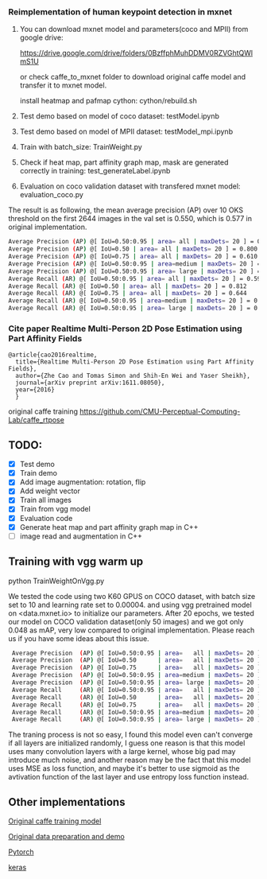 ### Reimplementation of human keypoint detection in mxnet

1. You can download mxnet model and parameters(coco and MPII) from google drive:

   https://drive.google.com/drive/folders/0BzffphMuhDDMV0RZVGhtQWlmS1U

   or check caffe_to_mxnet folder to download original caffe model and transfer it to mxnet model.
   
   install heatmap and pafmap cython:  cython/rebuild.sh
   
2. Test demo based on model of coco dataset: testModel.ipynb
3. Test demo based on model of MPII dataset: testModel_mpi.ipynb
4. Train with batch_size: TrainWeight.py 
5. Check if heat map, part affinity graph map, mask are generated correctly in training: test_generateLabel.ipynb
6. Evaluation on coco validation dataset with transfered mxnet model: evaluation_coco.py

The result is as following, the mean average precision (AP) over 10 OKS threshold  on the first 2644 images in the val set is 0.550, which is 0.577 in original implementation.

```bash
Average Precision (AP) @[ IoU=0.50:0.95 | area= all | maxDets= 20 ] = 0.550
Average Precision (AP) @[ IoU=0.50 | area= all | maxDets= 20 ] = 0.800
Average Precision (AP) @[ IoU=0.75 | area= all | maxDets= 20 ] = 0.610
Average Precision (AP) @[ IoU=0.50:0.95 | area=medium | maxDets= 20 ] = 0.541
Average Precision (AP) @[ IoU=0.50:0.95 | area= large | maxDets= 20 ] = 0.576
Average Recall (AR) @[ IoU=0.50:0.95 | area= all | maxDets= 20 ] = 0.591
Average Recall (AR) @[ IoU=0.50 | area= all | maxDets= 20 ] = 0.812
Average Recall (AR) @[ IoU=0.75 | area= all | maxDets= 20 ] = 0.644
Average Recall (AR) @[ IoU=0.50:0.95 | area=medium | maxDets= 20 ] = 0.549
Average Recall (AR) @[ IoU=0.50:0.95 | area= large | maxDets= 20 ] = 0.651
```

### Cite paper Realtime Multi-Person 2D Pose Estimation using Part Affinity Fields

```
@article{cao2016realtime,
  title={Realtime Multi-Person 2D Pose Estimation using Part Affinity Fields},
  author={Zhe Cao and Tomas Simon and Shih-En Wei and Yaser Sheikh},
  journal={arXiv preprint arXiv:1611.08050},
  year={2016}
  }
```

original caffe training https://github.com/CMU-Perceptual-Computing-Lab/caffe_rtpose



## TODO:
- [x] Test demo
- [x] Train demo
- [x] Add image augmentation: rotation, flip
- [x] Add weight vector
- [x] Train all images
- [x] Train from vgg model
- [x] Evaluation code
- [x] Generate heat map and part affinity graph map in C++
- [ ] image read and augmentation in C++

## Training with vgg warm up

python TrainWeightOnVgg.py

We tested the code using two K60 GPUS on COCO dataset, with batch size set to 10 and learning rate set to 0.00004. and using vgg pretrained model on <data.mxnet.io> to initialize our parameters. After 20 epochs, we tested our model on COCO validation dataset(only 50 images) and we got only 0.048 as mAP, very low compared to original implementation. Please reach us if you have some ideas about this issue.  

```bash
 Average Precision  (AP) @[ IoU=0.50:0.95 | area=   all | maxDets= 20 ] = 0.048
 Average Precision  (AP) @[ IoU=0.50      | area=   all | maxDets= 20 ] = 0.183
 Average Precision  (AP) @[ IoU=0.75      | area=   all | maxDets= 20 ] = 0.019
 Average Precision  (AP) @[ IoU=0.50:0.95 | area=medium | maxDets= 20 ] = 0.078
 Average Precision  (AP) @[ IoU=0.50:0.95 | area= large | maxDets= 20 ] = 0.035
 Average Recall     (AR) @[ IoU=0.50:0.95 | area=   all | maxDets= 20 ] = 0.066
 Average Recall     (AR) @[ IoU=0.50      | area=   all | maxDets= 20 ] = 0.224
 Average Recall     (AR) @[ IoU=0.75      | area=   all | maxDets= 20 ] = 0.022
 Average Recall     (AR) @[ IoU=0.50:0.95 | area=medium | maxDets= 20 ] = 0.075
 Average Recall     (AR) @[ IoU=0.50:0.95 | area= large | maxDets= 20 ] = 0.054

```

The traning process is not so easy, I found this model even can't converge if all layers are initialized randomly, I guess one reason is that this model uses many convolution layers with a large kernel, whose big pad may introduce much noise, and another reason may be the fact that this model uses MSE as loss function, and maybe it's better to use sigmoid as the avtivation function of the last layer and use entropy loss function instead. 


## Other implementations 

[Original caffe training model](https://github.com/CMU-Perceptual-Computing-Lab/caffe_rtpose)

[Original data preparation and demo](https://github.com/ZheC/Realtime_Multi-Person_Pose_Estimation)

[Pytorch](https://github.com/tensorboy/pytorch_Realtime_Multi-Person_Pose_Estimation)

[keras](https://github.com/raymon-tian/keras_Realtime_Multi-Person_Pose_Estimation)
